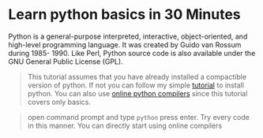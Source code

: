 # Learn python basics in 30 Minutes

Python is a general-purpose interpreted, interactive, object-oriented, and high-level programming language. It was created by Guido van Rossum during 1985- 1990. Like Perl, Python source code is also available under the GNU General Public License (GPL).

>This tutorial assumes that you have already installed a compactible version of python. If not you can follow my simple [tutorial](https://github.com/victorjohnsonk/datascience/blob/master/Setting%20up%20your%20system%20for%20datascience.md) to install python. You can also use [online python compilers](https://www.google.co.in/search?q=online+python+compiler) since this tutorial covers only basics.

>open command prompt and type `python` press enter. Try every code in this manner. You can directly start using online compilers

